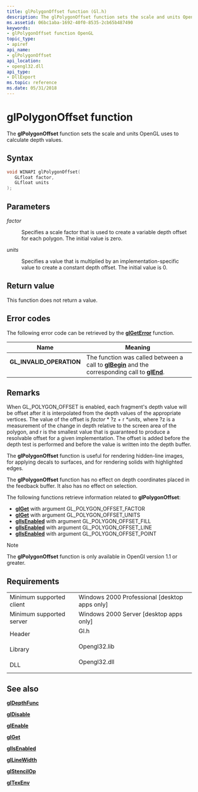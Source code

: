 ```yaml
---
title: glPolygonOffset function (Gl.h)
description: The glPolygonOffset function sets the scale and units OpenGL uses to calculate depth values.
ms.assetid: 06bc1aba-1692-40f0-8535-2cb65b487490
keywords:
- glPolygonOffset function OpenGL
topic_type:
- apiref
api_name:
- glPolygonOffset
api_location:
- opengl32.dll
api_type:
- DllExport
ms.topic: reference
ms.date: 05/31/2018
---
```


# glPolygonOffset function

The **glPolygonOffset** function sets the scale and units OpenGL uses to calculate depth values.

## Syntax


```C++
void WINAPI glPolygonOffset(
   GLfloat factor,
   GLfloat units
);
```



## Parameters

<dl> <dt>

*factor* 
</dt> <dd>

Specifies a scale factor that is used to create a variable depth offset for each polygon. The initial value is zero.

</dd> <dt>

*units* 
</dt> <dd>

Specifies a value that is multiplied by an implementation-specific value to create a constant depth offset. The initial value is 0.

</dd> </dl>

## Return value

This function does not return a value.

## Error codes

The following error code can be retrieved by the [**glGetError**](glgeterror.md) function.



| Name                                                                                                  | Meaning                                                                                                                               |
|-------------------------------------------------------------------------------------------------------|---------------------------------------------------------------------------------------------------------------------------------------|
| <dl> <dt>**GL\_INVALID\_OPERATION**</dt> </dl> | The function was called between a call to [**glBegin**](glbegin.md) and the corresponding call to [**glEnd**](glend.md).<br/> |



## Remarks

When GL\_POLYGON\_OFFSET is enabled, each fragment's depth value will be offset after it is interpolated from the depth values of the appropriate vertices. The value of the offset is *factor* \* ?z + r \**units*, where ?z is a measurement of the change in depth relative to the screen area of the polygon, and r is the smallest value that is guaranteed to produce a resolvable offset for a given implementation. The offset is added before the depth test is performed and before the value is written into the depth buffer.

The **glPolygonOffset** function is useful for rendering hidden-line images, for applying decals to surfaces, and for rendering solids with highlighted edges.

The **glPolygonOffset** function has no effect on depth coordinates placed in the feedback buffer. It also has no effect on selection.

The following functions retrieve information related to **glPolygonOffset**:

-   [**glGet**](glgetbooleanv--glgetdoublev--glgetfloatv--glgetintegerv.md) with argument GL\_POLYGON\_OFFSET\_FACTOR
-   [**glGet**](glgetbooleanv--glgetdoublev--glgetfloatv--glgetintegerv.md) with argument GL\_POLYGON\_OFFSET\_UNITS
-   [**glIsEnabled**](glisenabled.md) with argument GL\_POLYGON\_OFFSET\_FILL
-   [**glIsEnabled**](glisenabled.md) with argument GL\_POLYGON\_OFFSET\_LINE
-   [**glIsEnabled**](glisenabled.md) with argument GL\_POLYGON\_OFFSET\_POINT

> [!Note]  
> The **glPolygonOffset** function is only available in OpenGl version 1.1 or greater.

 

## Requirements



|                                     |                                                                                         |
|-------------------------------------|-----------------------------------------------------------------------------------------|
| Minimum supported client<br/> | Windows 2000 Professional \[desktop apps only\]<br/>                              |
| Minimum supported server<br/> | Windows 2000 Server \[desktop apps only\]<br/>                                    |
| Header<br/>                   | <dl> <dt>Gl.h</dt> </dl>         |
| Library<br/>                  | <dl> <dt>Opengl32.lib</dt> </dl> |
| DLL<br/>                      | <dl> <dt>Opengl32.dll</dt> </dl> |



## See also

<dl> <dt>

[**glDepthFunc**](gldepthfunc.md)
</dt> <dt>

[**glDisable**](gldisable.md)
</dt> <dt>

[**glEnable**](glenable.md)
</dt> <dt>

[**glGet**](glgetbooleanv--glgetdoublev--glgetfloatv--glgetintegerv.md)
</dt> <dt>

[**glIsEnabled**](glisenabled.md)
</dt> <dt>

[**glLineWidth**](gllinewidth.md)
</dt> <dt>

[**glStencilOp**](glstencilop.md)
</dt> <dt>

[**glTexEnv**](gltexenv-functions.md)
</dt> </dl>

 

 





